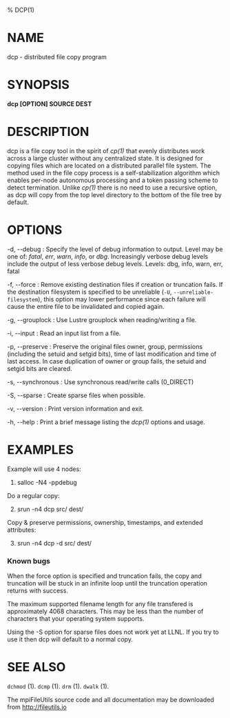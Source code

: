 % DCP(1)

# NAME

dcp - distributed file copy program

# SYNOPSIS

**dcp [OPTION] SOURCE DEST**

# DESCRIPTION

dcp is a file copy tool in the spirit of *cp(1)* that evenly distributes work
across a large cluster without any centralized state. It is designed for
copying files which are located on a distributed parallel file system. The
method used in the file copy process is a self-stabilization algorithm which
enables per-node autonomous processing and a token passing scheme to detect
termination. Unlike *cp(1)* there is no need to use a recursive option, as dcp
will copy from the top level directory to the bottom of the file tree by default.

# OPTIONS

-d, \--debug <level>
:   Specify the level of debug information to output. Level may be one of:
    *fatal*, *err*, *warn*, *info*, or *dbg*. Increasingly verbose debug
    levels include the output of less verbose debug levels.
    Levels: dbg, info, warn, err, fatal

-f, \--force
:   Remove existing destination files if creation or truncation fails. If the
    destination filesystem is specified to be unreliable
    (`-U`, `--unreliable-filesystem`), this option may lower performance since
    each failure will cause the entire file to be invalidated and copied again.

-g, \--grouplock
:   Use Lustre grouplock when reading/writing a file.

-i, \--input <file>
:   Read an input list from a file.

-p, \--preserve 
:   Preserve the original files owner, group, permissions (including the
    setuid and setgid bits), time of last  modification and time of last
    access. In case duplication of owner or group fails, the setuid and setgid
    bits are cleared.

-s, \--synchronous
:   Use synchronous read/write calls (0_DIRECT)

-S, \--sparse
:   Create sparse files when possible. 

-v, \--version
:   Print version information and exit.

-h, \--help
:   Print a brief message listing the *dcp(1)* options and usage.

# EXAMPLES

Example will use 4 nodes:

1. salloc -N4 -ppdebug

Do a regular copy:

2. srun -n4 dcp src/ dest/

Copy & preserve permissions, ownership, timestamps, and extended attributes:

3. srun -n4 dcp -d src/ dest/

### Known bugs
When the force option is specified and truncation fails, the copy and
truncation will be stuck in an infinite loop until the truncation operation
returns with success.

The maximum supported filename length for any file transfered is approximately
4068 characters. This may be less than the number of characters that your
operating system supports.

Using the -S option for sparse files does not work yet at LLNL. If you try
to use it then dcp will default to a normal copy.

# SEE ALSO

`dchmod` (1).
`dcmp` (1).
`drm` (1).
`dwalk` (1).

The mpiFileUtils source code and all documentation may be downloaded from
<http://fileutils.io>
